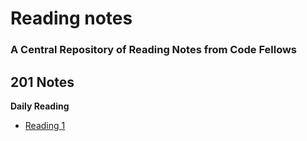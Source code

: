 # Reading notes
### A Central Repository of Reading Notes from Code Fellows


## 201 Notes

__Daily Reading__
 - [Reading 1](https://github.com/phmurphy212/reading-notes/blob/main/read-01)
